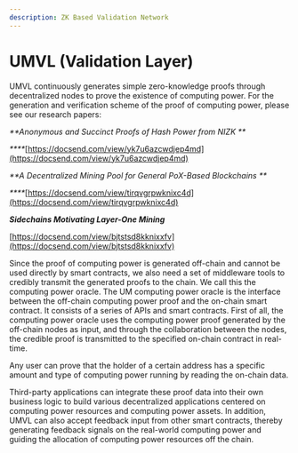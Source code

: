```yaml
---
description: ZK Based Validation Network
---
```


# UMVL (Validation Layer)

UMVL continuously generates simple zero-knowledge proofs through decentralized nodes to prove the existence of computing power. For the generation and verification scheme of the proof of computing power, please see our research papers:

_**Anonymous and Succinct Proofs of Hash Power from NIZK **_

_****_[https://docsend.com/view/yk7u6azcwdjep4md](https://docsend.com/view/yk7u6azcwdjep4md)

_**A Decentralized Mining Pool for General PoX-Based Blockchains **_

_****_[https://docsend.com/view/tirqvgrpwknixc4d](https://docsend.com/view/tirqvgrpwknixc4d)

_**Sidechains Motivating Layer-One Mining**_

&#x20;[https://docsend.com/view/bjtstsd8kknixxfv](https://docsend.com/view/bjtstsd8kknixxfv)

Since the proof of computing power is generated off-chain and cannot be used directly by smart contracts, we also need a set of middleware tools to credibly transmit the generated proofs to the chain. We call this the computing power oracle. The UM computing power oracle is the interface between the off-chain computing power proof and the on-chain smart contract. It consists of a series of APIs and smart contracts. First of all, the computing power oracle uses the computing power proof generated by the off-chain nodes as input, and through the collaboration between the nodes, the credible proof is transmitted to the specified on-chain contract in real-time.

Any user can prove that the holder of a certain address has a specific amount and type of computing power running by reading the on-chain data.

Third-party applications can integrate these proof data into their own business logic to build various decentralized applications centered on computing power resources and computing power assets. In addition, UMVL can also accept feedback input from other smart contracts, thereby generating feedback signals on the real-world computing power and guiding the allocation of computing power resources off the chain.

